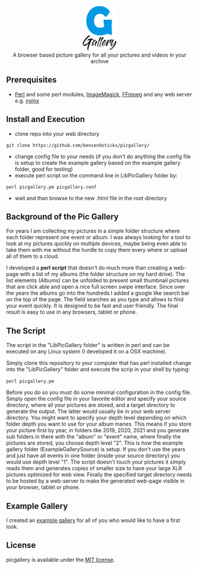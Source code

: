 <p align="center">
    <img height=120 src="https://github.com/bensen9sticks/picgallery/blob/main/LibPicGallery/picgallery_icon_top_g.png"><br/>
    A browser based picture gallery for all your pictures and videos in your archive
</p>

## Prerequisites
- [Perl](https://www.perl.org/) and some perl modules, [ImageMagick](https://imagemagick.org/), [FFmpeg](https://ffmpeg.org/) and any web server e.g. [nginx](https://www.nginx.com/)

## Install and Execution
- clone repo into your web directory
```
git clone https://github.com/bensen9sticks/picgallery/
```
- change config file to your needs (if you don't do anything the config file is setup to create the example gallery based on the example gallery folder, good for testing)
- execute perl script on the command line in LibPicGallery folder by: 
```
perl picgallery.pm picgallery.conf
```
- wait and than browse to the new .html file in the root directory

## Background of the Pic Gallery
For years I am collecting my pictures in a simple folder structure where each folder represent one event or album. I was always looking for a tool to look at my pictures quickly on multiple devices, maybe being even able to take them with me without the hurdle to copy them every where or upload all of them to a cloud.

I developed a <b>perl script</b> that doesn't do much more than creating a web-page with a list of my albums (the folder structure on my hard drive). The list elements (Albums) can be unfolded to present small thumbnail pictures that are click able and open a nice full screen swipe interface. Since over the years the albums go into the hundreds I added a google like search bar on the top of the page. The field searches as you type and allows to find your event quickly. It is designed to be fast and user friendly. The final result is easy to use in any browsers, tablet or phone.

## The Script
The script in the "LibPicGallery folder" is written in perl and can be executed on any Linux system (I developed it on a OSX machine).

Simply clone this repository to your computer that has perl installed change into the "LibPicGallery" folder and execute the scrip in your shell by typing:

```perl picgallery.pm```

Before you do so you must do some minimal configuration in the config file. Simply open the config file in your favorite editor and specify your source directory, where all your pictures are stored, and a target directory to generate the output. The latter would usually be in your web server directory.
You might want to specify your depth level depending on which folder depth you want to use for your album manes. This means if you store your picture first by year, in folders like 2019, 2020, 2021 and you generate sub folders in there with the "album" or "event" name, where finally the pictures are stored, you choose depth level "2". This is how the example gallery folder (ExampleGallerySource) is setup. If you don't use the years and just have all events in one folder (inside your source directory) you would use depth level "1".
The script doesn't touch your pictures it simply reads them and generates copies of smaller size to have your large XLR pictures optimized for web view.
Finally the specified target directory needs to be hosted by a web-server to make the generated web-page visible in your browser, tablet or phone.

## Example Gallery
I created an [example gallery](https://bensen9sticks.github.io/ExamplePicGallery.html) for all of you who would like to have a first look.

## License
picgallery is available under the [MIT license](https://opensource.org/licenses/MIT).
